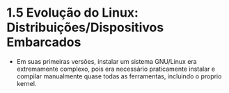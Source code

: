 # 1.5 Evolução do Linux: Distribuições/Dispositivos Embarcados

* Em suas primeiras versões, instalar um sistema GNU/Linux era extremamente complexo, pois era necessário praticamente instalar e compilar manualmente quase todas as ferramentas, incluindo o proprio kernel.
 